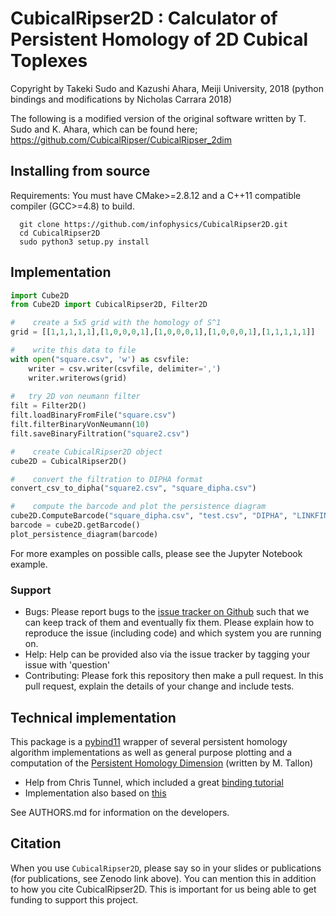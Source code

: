 # CubicalRipser2D : Calculator of Persistent Homology of 2D Cubical Toplexes

Copyright by Takeki Sudo and Kazushi Ahara, Meiji University, 2018
(python bindings and modifications by Nicholas Carrara 2018)

The following is a modified version of the original software written by T. Sudo and K. Ahara, which can be found here; https://github.com/CubicalRipser/CubicalRipser_2dim

## Installing from source

Requirements: You must have CMake>=2.8.12 and a C++11 compatible compiler (GCC>=4.8) to build.

```
  git clone https://github.com/infophysics/CubicalRipser2D.git
  cd CubicalRipser2D
  sudo python3 setup.py install
```
## Implementation
```python
import Cube2D
from Cube2D import CubicalRipser2D, Filter2D

#    create a 5x5 grid with the homology of S^1
grid = [[1,1,1,1,1],[1,0,0,0,1],[1,0,0,0,1],[1,0,0,0,1],[1,1,1,1,1]]

#    write this data to file
with open("square.csv", 'w') as csvfile:
    writer = csv.writer(csvfile, delimiter=',')
    writer.writerows(grid)
    
#   try 2D von neumann filter
filt = Filter2D()
filt.loadBinaryFromFile("square.csv")
filt.filterBinaryVonNeumann(10)
filt.saveBinaryFiltration("square2.csv")

#    create CubicalRipser2D object
cube2D = CubicalRipser2D()

#    convert the filtration to DIPHA format
convert_csv_to_dipha("square2.csv", "square_dipha.csv")

#    compute the barcode and plot the persistence diagram
cube2D.ComputeBarcode("square_dipha.csv", "test.csv", "DIPHA", "LINKFIND", 10, True)
barcode = cube2D.getBarcode()
plot_persistence_diagram(barcode)
```

For more examples on possible calls, please see the Jupyter Notebook example.



### Support

* Bugs: Please report bugs to the [issue tracker on Github](https://github.com/infophysics/CubicalRipser2D/issues) such that we can keep track of them and eventually fix them.  Please explain how to reproduce the issue (including code) and which system you are running on.
* Help: Help can be provided also via the issue tracker by tagging your issue with 'question'
* Contributing:  Please fork this repository then make a pull request.  In this pull request, explain the details of your change and include tests.

## Technical implementation

This package is a [pybind11](https://pybind11.readthedocs.io/en/stable/intro.html) wrapper of several persistent homology algorithm implementations as well as general purpose plotting and a computation of the [Persistent Homology Dimension](https://people.math.osu.edu/schweinhart.2/MeasuringShapeWithTopology.pdf) (written by M. Tallon)

* Help from Chris Tunnel, which included a great [binding tutorial](https://indico.cern.ch/event/694818/contributions/2985778/attachments/1682465/2703470/PyHEPTalk.pdf)
* Implementation also based on [this](http://www.benjack.io/2018/02/02/python-cpp-revisited.html)

See AUTHORS.md for information on the developers.

## Citation

When you use `CubicalRipser2D`, please say so in your slides or publications (for publications, see Zenodo link above).  You can mention this in addition to how you cite CubicalRipser2D.  This is important for us being able to get funding to support this project.


